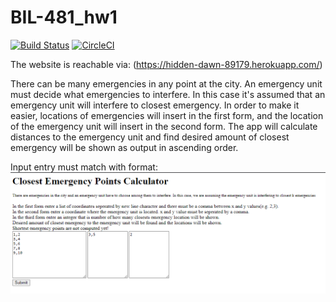 # BIL-481_hw1
[![Build Status](https://app.travis-ci.com/suleyman-guler/BIL-481_hw1.svg?branch=main)](https://app.travis-ci.com/suleyman-guler/BIL-481_hw1)
[![CircleCI](https://circleci.com/gh/suleyman-guler/BIL-481_hw1/tree/main.svg?style=shield)](https://circleci.com/gh/suleyman-guler/BIL-481_hw1/tree/main)

The website is reachable via: (https://hidden-dawn-89179.herokuapp.com/)

There can be many emergencies in any point at the city. An emergency unit must decide what emergencies to interfere. In this case it's assumed that an emergency unit will interfere to closest emergency. In order to make it easier, locations of emergencies will insert in the first form, and the location of the emergency unit will insert in the second form. The app will calculate distances to the emergency unit and find desired amount of closest emergency will be shown as output in ascending order.  

Input entry must match with format:
![Screenshot](examples/exampleInputEntry.png)